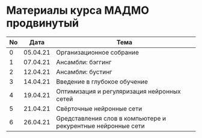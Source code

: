 # Материалы курса МАДМО продвинутый

No | Дата | Тема
---|---|---
0 | 05.04.21 | Организационное собрание
1 | 07.04.21 | Ансамбли: бэггинг
2 | 12.04.21 | Ансамбли: бустинг
3 | 14.04.21 | Введение в глубокое обучение
4 | 19.04.21 | Оптимизация и регуляризация нейронных сетей
5 | 21.04.21 | Свёрточные нейронные сети
6 | 26.04.21 | Gредставления слов в компьютере и рекурентные нейронные сети
